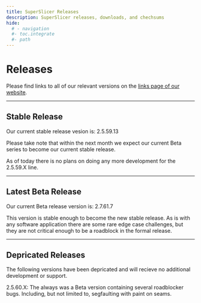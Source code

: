 ```yaml
---
title: SuperSlicer Releases
description: SuperSlicer releases, downloads, and chechsums
hide:
  # - navigation
  #- toc.integrate
  #- path
---
```


# Releases

Please find links to all of our relevant versions on the [links page of our website](https://www.superslicer.org/resources/links/).

---

## Stable Release ##

Our current stable release vesion is: 2.5.59.13

Please take note that within the next month we expect our current Beta series to become our current stable release.

As of today there is no plans on doing any more development for the 2.5.59.X line.

---

## Latest Beta Release ##

Our current Beta release version is: 2.7.61.7

This version is stable enough to become the new stable release. As is with any software application there are some rare edge case challenges, but they are not critical enough to be a roadblock in the formal release.

---

## Depricated Releases ##

The following versions have been depricated and will recieve no additional development or support.

2.5.60.X: The always was a Beta version containing several roadblocker bugs. Including, but not limited to, segfaulting with paint on seams.
